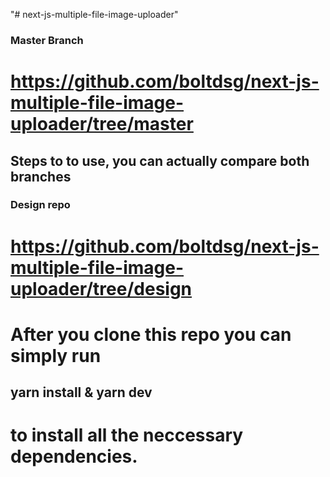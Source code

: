 "# next-js-multiple-file-image-uploader"

### Master Branch
# https://github.com/boltdsg/next-js-multiple-file-image-uploader/tree/master

## Steps to to use, you can actually compare both branches

### Design repo
# https://github.com/boltdsg/next-js-multiple-file-image-uploader/tree/design

# After you clone this repo you can simply run

## yarn install & yarn dev

# to install all the neccessary dependencies.

